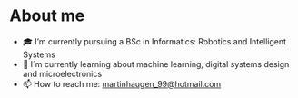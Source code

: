 # About me 

- 🎓 I’m currently pursuing a BSc in Informatics: Robotics and Intelligent Systems
- 🔭 I´m currently learning about machine learning, digital systems design and microelectronics
- 📫 How to reach me: martinhaugen_99@hotmail.com
